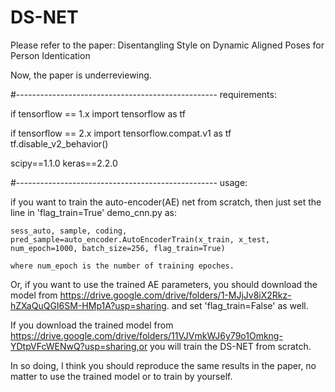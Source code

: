 # DS-NET

Please refer to the paper: Disentangling Style on Dynamic Aligned Poses for Person Identication

Now, the paper is underreviewing.


#--------------------------------------------------
requirements:

if tensorflow == 1.x
import tensorflow as tf

if tensorflow == 2.x
import tensorflow.compat.v1 as tf
tf.disable_v2_behavior()

scipy==1.1.0
keras==2.2.0

#--------------------------------------------------
usage:

if you want to train the auto-encoder(AE) net from scratch, then just set the line in 'flag_train=True' demo_cnn.py as:

    sess_auto, sample, coding, pred_sample=auto_encoder.AutoEncoderTrain(x_train, x_test, num_epoch=1000, batch_size=256, flag_train=True)
    
    where num_epoch is the number of training epoches.
    
Or, if you want to use the trained AE parameters, you should download the model from https://drive.google.com/drive/folders/1-MJjJv8iX2Rkz-hZXaQuQGI6SM-HMp1A?usp=sharing. and set 'flag_train=False' as well.
    
If you download the trained model from https://drive.google.com/drive/folders/11VJVmkWJ6y79o1Omkng-YDtpVFcWENwQ?usp=sharing,or you will train the DS-NET from scratch. 

In so doing, I think you should reproduce the same results in the paper, no matter to use the trained model or to train by yourself.
    
